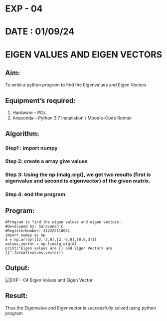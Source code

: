 # EXP - 04
# DATE : 01/09/24
# EIGEN VALUES AND EIGEN VECTORS
## Aim:
To write a python program to find the Eigenvalues and Eigen Vectors
## Equipment’s required:
1. 	Hardware – PCs
2. 	Anaconda – Python 3.7 Installation / Moodle-Code Runner
## Algorithm:
### Step1 : import numpy
### Step 2: create a array give values
### Step 3: Using the np.linalg.eig(),  we get two results (first is eigenvalue and second is eigenvector) of the given matrix.
### Step 4: end the program

## Program:
```
#Program to find the eigen values and eigen vectors.
#Developed by: Saravanan C
#RegisterNumber: 212222110041
import numpy as np
A = np.array([[2,-3,0],[2,-5,0],[0,0,3]])
values,vector = np.linalg.eig(A)
print("Eigen values are {} and Eigen Vectors are {}".format(values,vector))
```


## Output:
![EXP - 04 Eigen Values and Eigen Vector](https://github.com/user-attachments/assets/0a954eb3-ed37-4867-97ff-b38e0344bbe8)


## Result:
Thus the Eigenvalue and Eigenvector is successfully solved using python program
